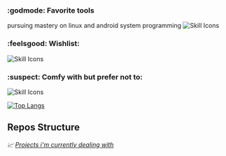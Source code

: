   <h3>:godmode: Favorite tools </h3>
  pursuing mastery on linux and android system programming
  <img src="https://skillicons.dev/icons?i=c,cpp,java,python,bash,neovim,linux&theme=dark" alt="Skill Icons"><br>
  
  <h3>:feelsgood: Wishlist:</h3>
  <img src="https://skillicons.dev/icons?i=rust,zig,ruby,go,cs,powershell&theme=dark" alt="Skill Icons"><br>
  
  <h3>:suspect: Comfy with but prefer not to:</h3>
  <img src="https://skillicons.dev/icons?i=html,css,javascript,mysql,windows&theme=dark" alt="Skill Icons"><br>

[![Top Langs](https://github-readme-stats.vercel.app/api/top-langs/?username=sumxtx&layout=compact)](https://github.com/anuraghazra/github-readme-stats)

## Repos Structure ## 
_:chart_with_upwards_trend: [Projects i'm currently dealing with](https://github.com/sumxtx/dotFiles/blob/main/repo_utils/repos_struct.md)_
